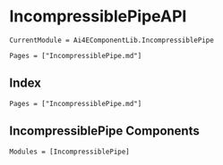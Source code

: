 # IncompressiblePipeAPI

```@meta
CurrentModule = Ai4EComponentLib.IncompressiblePipe
```

```@contents
Pages = ["IncompressiblePipe.md"]
```

## Index

```@index
Pages = ["IncompressiblePipe.md"]
```

## IncompressiblePipe Components

```@autodocs
Modules = [IncompressiblePipe]
```